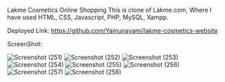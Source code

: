 Lakme Cosmetics Online Shopping
This is clone of Lakme.com, Where I have used HTML, CSS, Javascript, PHP, MySQL, Xampp.

Deployed Link:
https://github.com/Yamunayami/lakme-cosmetics-website

ScreenShot:

![Screenshot (251)](https://github.com/Yamunayami/lakme-cosmetics-website/assets/138968086/64ed6364-dac8-4672-ba7b-ac388fe43e30)
![Screenshot (252)](https://github.com/Yamunayami/lakme-cosmetics-website/assets/138968086/25bfc1b6-678a-430a-8064-213b9bfc6048)
![Screenshot (253)](https://github.com/Yamunayami/lakme-cosmetics-website/assets/138968086/c731f3be-84fb-4be5-bc7e-9b09cca7b797)
![Screenshot (254)](https://github.com/Yamunayami/lakme-cosmetics-website/assets/138968086/297807e0-8b3e-4a85-b166-ebde7ade2536)
![Screenshot (255)](https://github.com/Yamunayami/lakme-cosmetics-website/assets/138968086/99f5fe54-fb87-49d0-a410-965c3b8fab82)
![Screenshot (256)](https://github.com/Yamunayami/lakme-cosmetics-website/assets/138968086/cbd13deb-e2f5-419d-9d8b-334a257acb4e)
![Screenshot (257)](https://github.com/Yamunayami/lakme-cosmetics-website/assets/138968086/1dc3bae9-f6b2-4146-9a7c-62df078902ef)
![Screenshot (258)](https://github.com/Yamunayami/lakme-cosmetics-website/assets/138968086/216440a1-3d4a-40c9-8219-7304f6ce7434)




